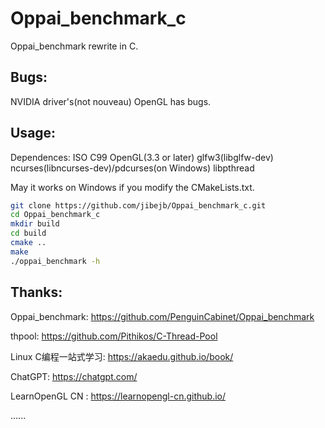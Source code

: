# Oppai_benchmark_c

Oppai_benchmark rewrite in C.

## Bugs:
NVIDIA driver's(not nouveau) OpenGL has bugs.

## Usage:

Dependences: ISO C99 OpenGL(3.3 or later) glfw3(libglfw-dev) ncurses(libncurses-dev)/pdcurses(on Windows) libpthread

May it works on Windows if you modify the CMakeLists.txt.

```bash
git clone https://github.com/jibejb/Oppai_benchmark_c.git
cd Oppai_benchmark_c
mkdir build
cd build
cmake ..
make
./oppai_benchmark -h
```

## Thanks:
Oppai_benchmark: https://github.com/PenguinCabinet/Oppai_benchmark

thpool: https://github.com/Pithikos/C-Thread-Pool

Linux C编程一站式学习: https://akaedu.github.io/book/

ChatGPT: https://chatgpt.com/

LearnOpenGL CN : https://learnopengl-cn.github.io/

......

